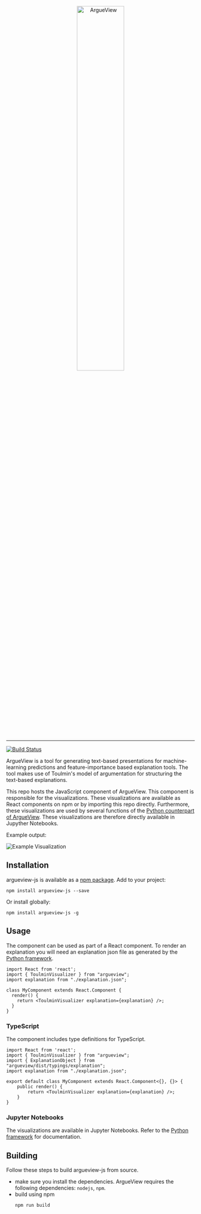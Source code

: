 
<p align="center">
  <img href="https://github.com/SophiaHadash/ArgueView" alt="ArgueView" src="https://raw.githubusercontent.com/SophiaHadash/ArgueView/master/screenshots/logo.svg" width="50%" />
<p>

--- 
[![Build Status](https://jenkins.tuneblendr.com/job/argueview-js/job/master/badge/icon?style=flat "Build Status")](https://jenkins.tuneblendr.com/blue/organizations/jenkins/argueview-js/activity)

ArgueView is a tool for generating text-based presentations for machine-learning predictions and feature-importance 
based explanation tools. The tool makes use of Toulmin's model of argumentation for structuring the text-based 
explanations.

This repo hosts the JavaScript component of ArgueView. This component is responsible for the visualizations. 
These visualizations are available as React components on npm or by importing this repo directly. Furthermore, these 
visualizations are used by several functions of the 
[Python counterpart of ArgueView](https://github.com/SophiaHadash/ArgueView). These visualizations are therefore
directly available in Jupyther Notebooks.

Example output:

![Example Visualization](https://github.com/sophiahadash/argueview/blob/master/screenshots/toulmin-visualizer.png?raw=true)


## Installation

argueview-js is available as a [npm package](). Add to your project:
```
npm install argueview-js --save
```

Or install globally:
```
npm install argueview-js -g
```

## Usage

The component can be used as part of a React component. To render an explanation you will need an explanation json file
as generated by the [Python framework](https://github.com/SophiaHadash/ArgueView).

```{javascript}
import React from 'react';
import { ToulminVisualizer } from "argueview";
import explanation from "./explanation.json";

class MyComponent extends React.Component {
  render() {
    return <ToulminVisualizer explanation={explanation} />;
  }
}
```

### TypeScript

The component includes type definitions for TypeScript.

```{typescript jsx}
import React from 'react';
import { ToulminVisualizer } from "argueview";
import { ExplanationObject } from "argueview/dist/typings/explanation";
import explanation from "./explanation.json";

export default class MyComponent extends React.Component<{}, {}> {
    public render() {
        return <ToulminVisualizer explanation={explanation} />;
    }
}
```

### Jupyter Notebooks

The visualizations are available in Jupyter Notebooks. Refer to the [Python framework](https://github.com/SophiaHadash/ArgueView)
for documentation.

## Building

Follow these steps to build argueview-js from source.

- make sure you install the dependencies. ArgueView requires the following dependencies: `nodejs`, `npm`.
- build using npm
    ``` 
    npm run build
    ```
